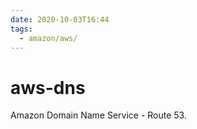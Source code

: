 ```yaml
---
date: 2020-10-03T16:44
tags:
  - amazon/aws/
---
```


# aws-dns

Amazon Domain Name Service - Route 53.

